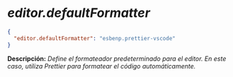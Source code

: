 <!-- Autor: Daniel Benjamin Perez Morales -->
<!-- GitHub: https://github.com/DanielBenjaminPerezMoralesDev13 -->
<!-- GitLab: https://gitlab.com/DanielBenjaminPerezMoralesDev13 -->
<!-- Correo electrónico: danielperezdev@proton.me -->

# ***editor.defaultFormatter***

```json
{
  "editor.defaultFormatter": "esbenp.prettier-vscode"
}
```

**Descripción:** *Define el formateador predeterminado para el editor. En este caso, utiliza Prettier para formatear el código automáticamente.*
